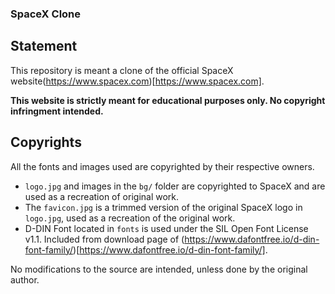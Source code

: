 ### SpaceX Clone

## Statement
This repository is meant a clone of the official SpaceX website(https://www.spacex.com)[https://www.spacex.com].

**This website is strictly meant for educational purposes only. No copyright infringment intended.**

## Copyrights
All the fonts and images used are copyrighted by their respective owners.

- `logo.jpg` and images in the `bg/` folder are copyrighted to SpaceX and are used as a recreation of original work.
- The `favicon.jpg` is a trimmed version of the original SpaceX logo in `logo.jpg`, used as a recreation of the original work.
- D-DIN Font located in `fonts` is used under the SIL Open Font License v1.1. Included from download page of (https://www.dafontfree.io/d-din-font-family/)[https://www.dafontfree.io/d-din-font-family/].

No modifications to the source are intended, unless done by the original author.
